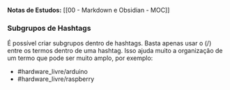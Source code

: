 **Notas de Estudos:** [[00 - Markdown e Obsidian - MOC]]

### Subgrupos de Hashtags

É possível criar subgrupos dentro de hashtags. Basta apenas usar o (/) entre os termos dentro de uma hashtag. Isso ajuda muito a organização de um termo que pode ser muito amplo, por exemplo:
- #hardware_livre/arduino
- #hardware_livre/raspberry
